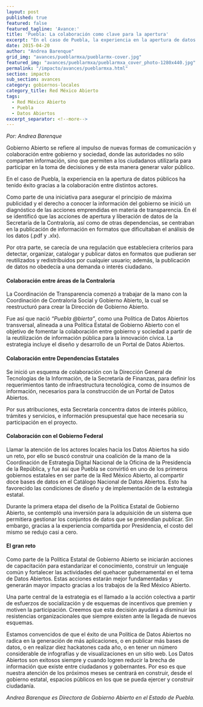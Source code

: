 ```yaml
---
layout: post
published: true
featured: false
featured_tagline: 'Avance:'
title: 'Puebla: La colaboración como clave para la apertura'
excerpt: "En el caso de Puebla, la experiencia en la apertura de datos públicos ha tenido éxito gracias a la colaboración entre distintos actores."
date: 2015-04-20
author: "Andrea Barenque"
grid_img: "avances/pueblarmxa/pueblarmx-cover.jpg"
featured_img: "avances/pueblarmxa/pueblarmxa_cover_photo-1280x440.jpg"
permalink: "/impacto/avances/pueblarmxa.html"
section: impacto
sub_section: avances
category: gobiernos-locales
category_title: Red México Abierto
tags:
  - Red México Abierto
  - Puebla
  - Datos Abiertos
excerpt_separator: <!--more-->
---
```


*Por: Andrea Barenque*

Gobierno Abierto se refiere al impulso de nuevas formas de comunicación y colaboración entre gobierno y sociedad, donde las autoridades no sólo comparten información, sino que permiten a los ciudadanos utilizarla para participar en la toma de decisiones y de esta manera generar valor público.

<!--more-->

En el caso de Puebla, la experiencia en la apertura de datos públicos ha tenido éxito gracias a la colaboración entre distintos actores.

Como parte de una iniciativa para asegurar el principio de máxima publicidad y el derecho a conocer la información del gobierno se inició un diagnóstico de las acciones emprendidas en materia de transparencia. En él se identificó que las acciones de apertura y liberación de datos de la Secretaría de la Contraloría, así como de otras dependencias, se centraban en la publicación de información en formatos que dificultaban el análisis de los datos (.pdf y .xlx).

Por otra parte, se carecía de una regulación que estableciera criterios para detectar, organizar, catalogar y publicar datos en formatos que pudieran ser reutilizados y redistribuidos por cualquier usuario; además, la publicación de datos no obedecía a una demanda o interés ciudadano.

#### Colaboración entre áreas de la Contraloría

La Coordinación de Transparencia comenzó a trabajar de la mano con la Coordinación de Contraloría Social y Gobierno Abierto, la cual se reestructuró para crear la Dirección de Gobierno Abierto.

Fue así que nació *“Puebla @bierta”*, como una Política de Datos Abiertos transversal, alineada a una Política Estatal de Gobierno Abierto con el objetivo de fomentar la colaboración entre gobierno y sociedad a partir de la reutilización de información pública para la innovación cívica. La estrategia incluye el diseño y desarrollo de un Portal de Datos Abiertos.

#### Colaboración entre Dependencias Estatales

Se inició un esquema de colaboración con la Dirección General de Tecnologías de la Información, de la Secretaría de Finanzas, para definir los requerimientos tanto de infraestructura tecnológica, como de insumos de información, necesarios para la construcción de un Portal de Datos Abiertos.

Por sus atribuciones, esta Secretaría concentra datos de interés público, trámites y servicios, e información presupuestal que hace necesaria su participación en el proyecto.

#### Colaboración con el Gobierno Federal

Llamar la atención de los actores locales hacia los Datos Abiertos ha sido un reto, por ello se buscó construir una coalición de la mano de la Coordinación de Estrategia Digital Nacional de la Oficina de la Presidencia de la República, y fue así que Puebla se convirtió en uno de los primeros gobiernos estatales en ser parte de la Red México Abierto, al compartir doce bases de datos en el Catálogo Nacional de Datos Abiertos. Esto ha favorecido las condiciones de diseño y de implementación de la estrategia estatal.

Durante la primera etapa del diseño de la Política Estatal de Gobierno Abierto, se contempló una inversión para la adquisición de un sistema que permitiera gestionar los conjuntos de datos que se pretendían publicar. Sin embargo, gracias a la experiencia compartida por Presidencia, el costo del mismo se redujo casi a cero.

#### El gran reto

Como parte de la Política Estatal de Gobierno Abierto se iniciarán acciones de capacitación para estandarizar el conocimiento, construir un lenguaje común y fortalecer las actividades del quehacer gubernamental en el tema de Datos Abiertos. Estas acciones estarán mejor fundamentadas y generarán mayor impacto gracias a los trabajos de la Red México Abierto.

Una parte central de la estrategia es el llamado a la acción colectiva a partir de esfuerzos de socialización y de esquemas de incentivos que premien y motiven la participación. Creemos que esta decisión ayudará a disminuir las resistencias organizacionales que siempre existen ante la llegada de nuevos esquemas.

Estamos convencidos de que el éxito de una Política de Datos Abiertos no radica en la generación de más aplicaciones, o en publicar más bases de datos, o en realizar diez hackatones cada año, o en tener un número considerable de infografías y de visualizaciones en un sitio web. Los Datos Abiertos son exitosos siempre y cuando logren reducir la brecha de información que existe entre ciudadanos y gobernantes. Por eso es que nuestra atención de los próximos meses se centrará en construir, desde el gobierno estatal, espacios públicos en los que se pueda ejercer y construir ciudadanía.

*Andrea Barenque es Directora de Gobierno Abierto en el Estado de Puebla.*

